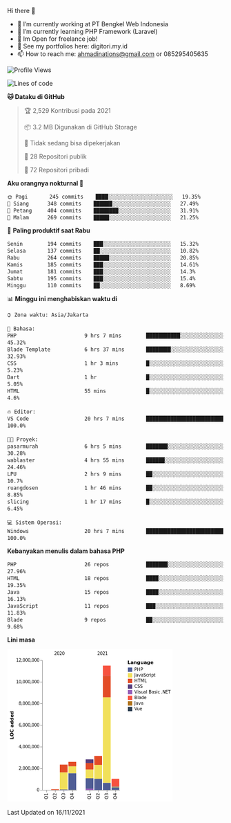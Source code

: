 Hi there 👋

- 🔭 I’m currently working at PT Bengkel Web Indonesia
- 🌱 I’m currently learning PHP Framework (Laravel)
- 📂 Im Open for freelance job!
- 🧷 See my portfolios here: digitori.my.id
- 📫 How to reach me: ahmadinations@gmail.com or 085295405635


<!--START_SECTION:waka-->
![Profile Views](http://img.shields.io/badge/Profil%20dilihat-4-blue)

![Lines of code](https://img.shields.io/badge/Sejak%20Hello%20World%20aku%20telah%20menulis-23.6%20million%20baris%20kode-blue)

**🐱 Dataku di GitHub** 

> 🏆 2,529 Kontribusi pada 2021
 > 
> 📦 3.2 MB Digunakan di GitHub Storage 
 > 
> 🚫 Tidak sedang bisa dipekerjakan
 > 
> 📜 28 Repositori publik 
 > 
> 🔑 72 Repositori pribadi  
 > 
**Aku orangnya nokturnal 🦉** 

```text
🌞 Pagi       245 commits    ████░░░░░░░░░░░░░░░░░░░░░   19.35% 
🌆 Siang      348 commits    ██████░░░░░░░░░░░░░░░░░░░   27.49% 
🌃 Petang     404 commits    ████████░░░░░░░░░░░░░░░░░   31.91% 
🌙 Malam      269 commits    █████░░░░░░░░░░░░░░░░░░░░   21.25%

```
📅 **Paling produktif saat Rabu** 

```text
Senin        194 commits    ███░░░░░░░░░░░░░░░░░░░░░░   15.32% 
Selasa       137 commits    ██░░░░░░░░░░░░░░░░░░░░░░░   10.82% 
Rabu         264 commits    █████░░░░░░░░░░░░░░░░░░░░   20.85% 
Kamis        185 commits    ███░░░░░░░░░░░░░░░░░░░░░░   14.61% 
Jumat        181 commits    ███░░░░░░░░░░░░░░░░░░░░░░   14.3% 
Sabtu        195 commits    ███░░░░░░░░░░░░░░░░░░░░░░   15.4% 
Minggu       110 commits    ██░░░░░░░░░░░░░░░░░░░░░░░   8.69%

```


📊 **Minggu ini menghabiskan waktu di** 

```text
⌚︎ Zona waktu: Asia/Jakarta

💬 Bahasa: 
PHP                      9 hrs 7 mins        ███████████░░░░░░░░░░░░░░   45.32% 
Blade Template           6 hrs 37 mins       ████████░░░░░░░░░░░░░░░░░   32.93% 
CSS                      1 hr 3 mins         █░░░░░░░░░░░░░░░░░░░░░░░░   5.23% 
Dart                     1 hr                █░░░░░░░░░░░░░░░░░░░░░░░░   5.05% 
HTML                     55 mins             █░░░░░░░░░░░░░░░░░░░░░░░░   4.6%

🔥 Editor: 
VS Code                  20 hrs 7 mins       █████████████████████████   100.0%

🐱‍💻 Proyek: 
pasarmurah               6 hrs 5 mins        ███████░░░░░░░░░░░░░░░░░░   30.28% 
wablaster                4 hrs 55 mins       ██████░░░░░░░░░░░░░░░░░░░   24.46% 
LPU                      2 hrs 9 mins        ██░░░░░░░░░░░░░░░░░░░░░░░   10.7% 
ruangdosen               1 hr 46 mins        ██░░░░░░░░░░░░░░░░░░░░░░░   8.85% 
slicing                  1 hr 17 mins        █░░░░░░░░░░░░░░░░░░░░░░░░   6.45%

💻 Sistem Operasi: 
Windows                  20 hrs 7 mins       █████████████████████████   100.0%

```

**Kebanyakan menulis dalam bahasa PHP** 

```text
PHP                      26 repos            ███████░░░░░░░░░░░░░░░░░░   27.96% 
HTML                     18 repos            ████░░░░░░░░░░░░░░░░░░░░░   19.35% 
Java                     15 repos            ████░░░░░░░░░░░░░░░░░░░░░   16.13% 
JavaScript               11 repos            ███░░░░░░░░░░░░░░░░░░░░░░   11.83% 
Blade                    9 repos             ██░░░░░░░░░░░░░░░░░░░░░░░   9.68%

```


**Lini masa**

![Chart not found](https://raw.githubusercontent.com/MuhamadAhmadin/MuhamadAhmadin/master/charts/bar_graph.png) 


 Last Updated on 16/11/2021
<!--END_SECTION:waka-->
